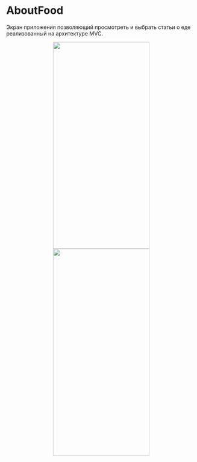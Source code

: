 # AboutFood

Экран приложения позволяющий просмотреть и выбрать статьи о еде реализованный на архитектуре MVC.

<p align="center">
 <img src="https://user-images.githubusercontent.com/61318296/194063593-5e2c834f-0eb1-4470-8bde-a41e16ed6e42.png" width="256" height="550">
 <img src="https://user-images.githubusercontent.com/61318296/194063616-f90cc130-2407-4d37-a436-d955644b2084.png" width="256" height="550">
</p>
